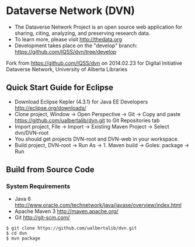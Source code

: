 # Dataverse Network (DVN)

+ The Dataverse Network Project is an open source web application for sharing, citing, analyzing, and preserving research data.
+ To learn more, please visit <http://thedata.org> 
+ Development takes place on the "develop" branch: <https://github.com/IQSS/dvn/tree/develop> 

Fork from <https://github.com/IQSS/dvn> on 2014.02.23 for Digital Initiative Dataverse Network, University of Alberta Libraries

## Quick Start Guide for Eclipse

* Download Eclipse Kepler (4.3.1) for Java EE Developers <http://eclipse.org/downloads/>
* Clone project, Window -> Open Perspective -> Git -> Copy and paste <https://github.com/ualbertalib/dvn.git> to Git Repositories tab 
* Import project, File -> Import -> Existing Maven Project -> Select dvn/DVN-root
* You should get projects DVN-root and DVN-web in your workspace.
* Build project, DVN-root -> Run As -> 1. Maven build -> Goles: package -> Run

## Build from Source Code

### System Requirements

+ Java 6 <http://www.oracle.com/technetwork/java/javase/overview/index.html>
+ Apache Maven 3 <http://maven.apache.org/>
+ Git <http://git-scm.com/>

```shell
$ git clone https://github.com/ualbertalib/dvn.git
$ cd dvn
$ mvn package
```
